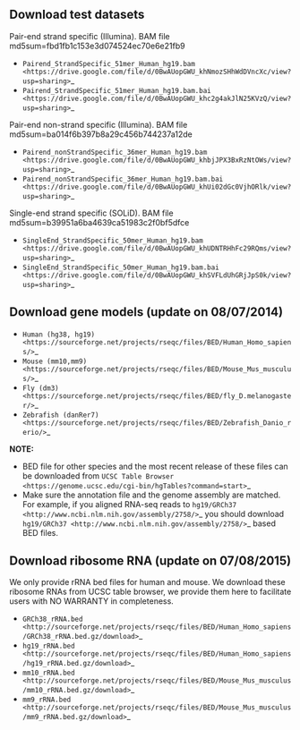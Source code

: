 ## Download test datasets
 
Pair-end strand specific (Illumina). BAM file md5sum=fbd1fb1c153e3d074524ec70e6e21fb9

* `Pairend_StrandSpecific_51mer_Human_hg19.bam <https://drive.google.com/file/d/0BwAUopGWU_khNmozSHhWdDVncXc/view?usp=sharing>`_
* `Pairend_StrandSpecific_51mer_Human_hg19.bam.bai <https://drive.google.com/file/d/0BwAUopGWU_khc2g4akJlN25KVzQ/view?usp=sharing>`_
 
Pair-end  non-strand specific (Illumina). BAM file md5sum=ba014f6b397b8a29c456b744237a12de

* `Pairend_nonStrandSpecific_36mer_Human_hg19.bam <https://drive.google.com/file/d/0BwAUopGWU_khbjJPX3BxRzNtOWs/view?usp=sharing>`_
* `Pairend_nonStrandSpecific_36mer_Human_hg19.bam.bai <https://drive.google.com/file/d/0BwAUopGWU_khUi02dGc0VjhORlk/view?usp=sharing>`_
  
Single-end strand specific (SOLiD). BAM file md5sum=b39951a6ba4639ca51983c2f0bf5dfce

* `SingleEnd_StrandSpecific_50mer_Human_hg19.bam <https://drive.google.com/file/d/0BwAUopGWU_khUDNTRHhFc29RQms/view?usp=sharing>`_
* `SingleEnd_StrandSpecific_50mer_Human_hg19.bam.bai <https://drive.google.com/file/d/0BwAUopGWU_khSVFLdUhGRjJpS0k/view?usp=sharing>`_
 
## Download gene models (update on 08/07/2014)

* `Human (hg38, hg19) <https://sourceforge.net/projects/rseqc/files/BED/Human_Homo_sapiens/>`_
* `Mouse (mm10,mm9) <https://sourceforge.net/projects/rseqc/files/BED/Mouse_Mus_musculus/>`_
* `Fly (dm3) <https://sourceforge.net/projects/rseqc/files/BED/fly_D.melanogaster/>`_
* `Zebrafish (danRer7) <https://sourceforge.net/projects/rseqc/files/BED/Zebrafish_Danio_rerio/>`_

**NOTE:**

* BED file for other species and the most recent release of these files can be downloaded from `UCSC Table Browser <https://genome.ucsc.edu/cgi-bin/hgTables?command=start>`_ 
* Make sure the annotation file and the genome assembly are matched. For example, if you aligned RNA-seq reads to `hg19/GRCh37 <http://www.ncbi.nlm.nih.gov/assembly/2758/>`_ you should download `hg19/GRCh37 <http://www.ncbi.nlm.nih.gov/assembly/2758/>`_ based BED files. 

## Download ribosome RNA (update on 07/08/2015)
We only provide rRNA bed files for human and mouse. We download these ribosome RNAs from UCSC table browser,
we provide them here to facilitate users with NO WARRANTY in completeness.

* `GRCh38_rRNA.bed <http://sourceforge.net/projects/rseqc/files/BED/Human_Homo_sapiens/GRCh38_rRNA.bed.gz/download>`_
* `hg19_rRNA.bed <http://sourceforge.net/projects/rseqc/files/BED/Human_Homo_sapiens/hg19_rRNA.bed.gz/download>`_
* `mm10_rRNA.bed <http://sourceforge.net/projects/rseqc/files/BED/Mouse_Mus_musculus/mm10_rRNA.bed.gz/download>`_
* `mm9_rRNA.bed <http://sourceforge.net/projects/rseqc/files/BED/Mouse_Mus_musculus/mm9_rRNA.bed.gz/download>`_

